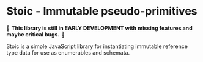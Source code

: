 # Stoic - Immutable pseudo-primitives

:construction: **This library is still in EARLY DEVELOPMENT with missing features and maybe critical bugs.** :construction:

Stoic is a simple JavaScript library for instantiating immutable reference type data for use as enumerables and schemata.